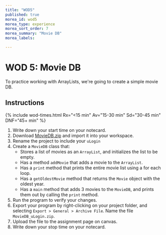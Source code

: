 ```yaml
---
title: "WOD5"
published: true
morea_id: wod5
morea_type: experience
morea_sort_order: 7
morea_summary: "Movie DB"
morea_labels:

---
```


# WOD 5: Movie DB

To practice working with ArrayLists, we're going to create a simple movie DB.

## Instructions

{% include wod-times.html Rx="<15 min" Av="15-30 min" Sd="30-45 min" DNF="45+ min" %}

1. Write down your start time on your notecard.
1. Download [MovieDB.zip](MovieDB.zip) and import it into your workspace.
2. Rename the project to include your `uLogin`
1. Create a `MovieDB` class that: 
    * Stores a list of movies as an `ArrayList`, and initializes the list to be empty.
    * Has a method `addMovie` that adds a movie to the `ArrayList`.
    * Has a `print` method that prints the entire movie list using a for each loop.
    * Has a `getOldestMovie` method that returns the `Movie` object with the oldest year.
    * Has a `main` method that adds 3 movies to the `MovieDB`, and prints them out by calling the `print` method.
2. Run the program to verify your changes.
3. Export your program by right-clicking on your project folder, and selecting `Export > General > Archive File`. Name the file `MovieDB_uLogin.zip`.
4. Upload the file to the assignment page on canvas.
4. Write down your stop time on your notecard.


